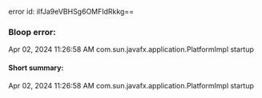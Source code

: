 error id: iIfJa9eVBHSg6OMFIdRkkg==
### Bloop error:

Apr 02, 2024 11:26:58 AM com.sun.javafx.application.PlatformImpl startup
#### Short summary: 

Apr 02, 2024 11:26:58 AM com.sun.javafx.application.PlatformImpl startup